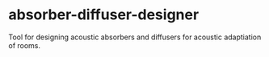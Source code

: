 # absorber-diffuser-designer
Tool for designing acoustic absorbers and diffusers for acoustic adaptiation of rooms.
